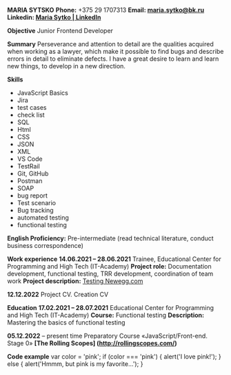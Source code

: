 **MARIA SYTSKO**
**Phone:** +375 29 1707313
**Email: maria.sytko@bk.ru**  
**Linkedin: [Maria Sytko | LinkedIn](https://www.linkedin.com/in/maria-sytko-911262216/)**

**Objective**
Junior Frontend Developer

**Summary**
Perseverance and attention to detail are the qualities acquired when working as a lawyer, which make it possible to find bugs and describe errors in detail to eliminate defects. I have a great desire to learn and learn new things, to develop in a new direction.

**Skills**
- JavaScript Basics
- Jira
- test cases
- check list
- SQL
- Html
- CSS
- JSON
- XML
- VS Code
- TestRail
- Git, GitHub
- Postman
- SOAP
- bug report
- Test scenario
- Bug tracking
- automated testing
- functional testing

**English Proficiency:** Pre-intermediate (read technical literature, conduct business correspondence)

**Work experience**
**14.06.2021 – 28.06.2021** Trainee, Educational Center for Programming and High Tech (IT-Academy)
**Project role:** Documentation development, functional testing, TRR development, coordination of team work
**Project description:** [Testing Newegg.com](https://docs.google.com/presentation/d/1VrCs7DBAnB2gbOAly4vOkssiz8QBCDmc/edit#slide=id.p1)

**12.12.2022** Project CV. Creation CV

**Education**
**17.02.2021 – 28.07.2021** Educational Center for Programming and High Tech (IT-Academy)
**Course:** Functional testing
**Description:** Mastering the basics of functional testing

**05.12.2022** – present time Preparatory Course «JavaScript/Front-end. Stage 0»
**[The Rolling Scopes] (http://rollingscopes.com/)**

**Code example**
var color = 'pink';
if (color === 'pink') {
alert('I love pink!');
} else {
alert('Hmmm, but pink is my favorite...');
}
